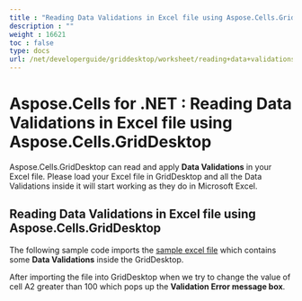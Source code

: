 ```yaml
---
title : "Reading Data Validations in Excel file using Aspose.Cells.GridDesktop" 
description : "" 
weight : 16621 
toc : false
type: docs
url: /net/developerguide/griddesktop/worksheet/reading+data+validations+in+excel+file+using+aspose.cells.griddesktop/
---
```


# Aspose.Cells for .NET : Reading Data Validations in Excel file using Aspose.Cells.GridDesktop


Aspose.Cells.GridDesktop can read and apply **Data Validations** in your Excel file. Please load your Excel file in GridDesktop and all the Data Validations inside it will start working as they do in Microsoft Excel.

## Reading Data Validations in Excel file using Aspose.Cells.GridDesktop

The following sample code imports the [sample excel file](https://docs2.aspose.com/cells/net/attachments/5013594/5115550.xlsx) which contains some **Data Validations** inside the GridDesktop.

  
After importing the file into GridDesktop when we try to change the value of cell A2 greater than 100 which pops up the **Validation Error message box**.

